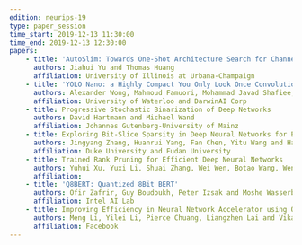 ```yaml
---
edition: neurips-19
type: paper_session
time_start: 2019-12-13 11:30:00
time_end: 2019-12-13 12:30:00
papers:
    - title: 'AutoSlim: Towards One-Shot Architecture Search for Channel Numbers'
      authors: Jiahui Yu and Thomas Huang
      affiliation: University of Illinois at Urbana-Champaign
    - title: 'YOLO Nano: a Highly Compact You Only Look Once Convolutional Neural Network for Object Detection'
      authors: Alexander Wong, Mahmoud Famuori, Mohammad Javad Shafiee, Francis Li, Brendan Chwyl and Jonathan Chung
      affiliation: University of Waterloo and DarwinAI Corp
    - title: Progressive Stochastic Binarization of Deep Networks
      authors: David Hartmann and Michael Wand
      affiliation: Johannes Gutenberg-University of Mainz
    - title: Exploring Bit-Slice Sparsity in Deep Neural Networks for Efficient ReRAM-Based Deployment
      authors: Jingyang Zhang, Huanrui Yang, Fan Chen, Yitu Wang and Hai Li
      affiliation: Duke University and Fudan University
    - title: Trained Rank Pruning for Efficient Deep Neural Networks
      authors: Yuhui Xu, Yuxi Li, Shuai Zhang, Wei Wen, Botao Wang, Wenrui Dai, Yingyong Qi, Yiran Chen, Weiyao Lin and Hongkai Xiong
      affiliation:
    - title: 'Q8BERT: Quantized 8Bit BERT'
      authors: Ofir Zafrir, Guy Boudoukh, Peter Izsak and Moshe Wasserblat
      affiliation: Intel AI Lab
    - title: Improving Efficiency in Neural Network Accelerator using Operands Hamming Distance Optimization
      authors: Meng Li, Yilei Li, Pierce Chuang, Liangzhen Lai and Vikas Chandra
      affiliation: Facebook
---
```

